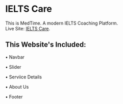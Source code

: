 # IELTS Care

This is MedTime. A modern IELTS Coaching Platform.  
Live Site: [IELTS Care](https://med-time-c75fe.web.app/).  

## This Website's Included: 

• Navbar  

• Slider    

• Serviice Details    

• About Us  

• Footer  
